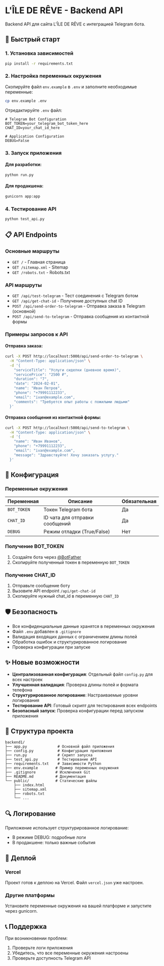 # L'ÎLE DE RÊVE - Backend API

Backend API для сайта L'ÎLE DE RÊVE с интеграцией Telegram бота.

## 🚀 Быстрый старт

### 1. Установка зависимостей

```bash
pip install -r requirements.txt
```

### 2. Настройка переменных окружения

Скопируйте файл `env.example` в `.env` и заполните необходимые переменные:

```bash
cp env.example .env
```

Отредактируйте `.env` файл:

```env
# Telegram Bot Configuration
BOT_TOKEN=your_telegram_bot_token_here
CHAT_ID=your_chat_id_here

# Application Configuration
DEBUG=False
```

### 3. Запуск приложения

#### Для разработки:
```bash
python run.py
```

#### Для продакшена:
```bash
gunicorn app:app
```

### 4. Тестирование API

```bash
python test_api.py
```

## 📋 API Endpoints

### Основные маршруты
- `GET /` - Главная страница
- `GET /sitemap.xml` - Sitemap
- `GET /robots.txt` - Robots.txt

### API маршруты
- `GET /api/test-telegram` - Тест соединения с Telegram ботом
- `GET /api/get-chat-id` - Получение доступных chat ID
- `POST /api/send-order-to-telegram` - Отправка заказа в Telegram (основной)
- `POST /api/send-to-telegram` - Отправка сообщения из контактной формы

### Примеры запросов к API

#### Отправка заказа:
```bash
curl -X POST http://localhost:5000/api/send-order-to-telegram \
  -H "Content-Type: application/json" \
  -d '{
    "serviceTitle": "Услуги сиделки (дневное время)",
    "servicePrice": "2500 ₽",
    "duration": "7",
    "date": "2024-02-01",
    "name": "Иван Петров",
    "phone": "+79991112233",
    "email": "ivan@example.com",
    "comments": "Требуется опыт работы с пожилыми людьми"
  }'
```

#### Отправка сообщения из контактной формы:
```bash
curl -X POST http://localhost:5000/api/send-to-telegram \
  -H "Content-Type: application/json" \
  -d '{
    "name": "Иван Иванов",
    "phone": "+79991112233",
    "email": "ivan@example.com",
    "message": "Здравствуйте! Хочу заказать услугу."
  }'
```

## 🔧 Конфигурация

### Переменные окружения

| Переменная | Описание | Обязательная |
|------------|----------|--------------|
| `BOT_TOKEN` | Токен Telegram бота | Да |
| `CHAT_ID` | ID чата для отправки сообщений | Да |
| `DEBUG` | Режим отладки (True/False) | Нет |

### Получение BOT_TOKEN

1. Создайте бота через [@BotFather](https://t.me/botfather)
2. Скопируйте полученный токен в переменную `BOT_TOKEN`

### Получение CHAT_ID

1. Отправьте сообщение боту
2. Вызовите API endpoint `/api/get-chat-id`
3. Скопируйте нужный chat_id в переменную `CHAT_ID`

## 🛡️ Безопасность

- Все конфиденциальные данные хранятся в переменных окружения
- Файл `.env` добавлен в `.gitignore`
- Валидация входящих данных с ограничением длины полей
- Обработка ошибок и структурированное логирование
- Проверка конфигурации при запуске

## ✨ Новые возможности

- **Централизованная конфигурация**: Отдельный файл `config.py` для всех настроек
- **Улучшенная валидация**: Проверка длины полей и формата телефона
- **Структурированное логирование**: Настраиваемые уровни логирования
- **Тестирование API**: Готовый скрипт для тестирования всех endpoints
- **Безопасный запуск**: Проверка конфигурации перед запуском приложения

## 📁 Структура проекта

```
backend1/
├── app.py              # Основной файл приложения
├── config.py           # Конфигурация приложения
├── run.py              # Скрипт запуска
├── test_api.py         # Тестирование API
├── requirements.txt    # Зависимости Python
├── env.example        # Пример переменных окружения
├── .gitignore         # Исключения Git
├── README.md          # Документация
└── public/            # Статические файлы
    ├── index.html
    ├── sitemap.xml
    ├── robots.txt
    └── ...
```

## 🔍 Логирование

Приложение использует структурированное логирование:
- В режиме DEBUG: подробные логи
- В продакшене: только важные события

## 🚀 Деплой

### Vercel
Проект готов к деплою на Vercel. Файл `vercel.json` уже настроен.

### Другие платформы
Установите переменные окружения на вашей платформе и запустите через gunicorn.

## 📞 Поддержка

При возникновении проблем:
1. Проверьте логи приложения
2. Убедитесь, что все переменные окружения настроены
3. Проверьте доступность Telegram API 
